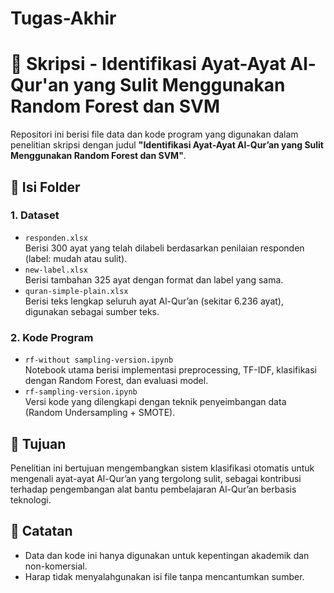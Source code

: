 # Tugas-Akhir

# 📘 Skripsi - Identifikasi Ayat-Ayat Al-Qur'an yang Sulit Menggunakan Random Forest dan SVM

Repositori ini berisi file data dan kode program yang digunakan dalam penelitian skripsi dengan judul **"Identifikasi Ayat-Ayat Al-Qur’an yang Sulit Menggunakan Random Forest dan SVM"**.

## 📂 Isi Folder

### 1. Dataset
- `responden.xlsx`  
  Berisi 300 ayat yang telah dilabeli berdasarkan penilaian responden (label: mudah atau sulit).
- `new-label.xlsx`  
  Berisi tambahan 325 ayat dengan format dan label yang sama.
- `quran-simple-plain.xlsx`  
  Berisi teks lengkap seluruh ayat Al-Qur’an (sekitar 6.236 ayat), digunakan sebagai sumber teks.

### 2. Kode Program
- `rf-without sampling-version.ipynb`  
  Notebook utama berisi implementasi preprocessing, TF-IDF, klasifikasi dengan Random Forest, dan evaluasi model.
- `rf-sampling-version.ipynb`  
  Versi kode yang dilengkapi dengan teknik penyeimbangan data (Random Undersampling + SMOTE).


## 📌 Tujuan
Penelitian ini bertujuan mengembangkan sistem klasifikasi otomatis untuk mengenali ayat-ayat Al-Qur’an yang tergolong sulit, sebagai kontribusi terhadap pengembangan alat bantu pembelajaran Al-Qur’an berbasis teknologi.

## 📝 Catatan
- Data dan kode ini hanya digunakan untuk kepentingan akademik dan non-komersial.
- Harap tidak menyalahgunakan isi file tanpa mencantumkan sumber.

